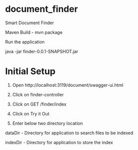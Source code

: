 # document_finder
Smart Document Finder

Maven Build - mvn package

Run the application

java -jar finder-0.0.1-SNAPSHOT.jar

<h1>Initial Setup</h1>

1. Open http://localhost:3119/document/swagger-ui.html

2. Click on finder-controller

3. Click on GET /finder/index

4. Click on Try it Out

5. Enter below two directory location

dataDir -  Directory for application to search files to be indexed

indexDir - Directory for application to store the index



